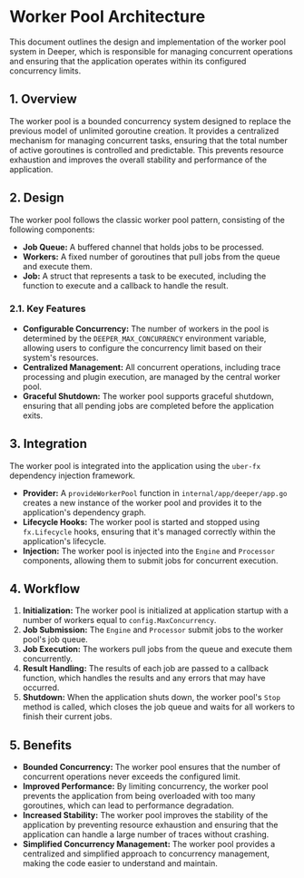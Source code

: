 # Worker Pool Architecture

This document outlines the design and implementation of the worker pool system in Deeper, which is responsible for managing concurrent operations and ensuring that the application operates within its configured concurrency limits.

## 1. Overview

The worker pool is a bounded concurrency system designed to replace the previous model of unlimited goroutine creation. It provides a centralized mechanism for managing concurrent tasks, ensuring that the total number of active goroutines is controlled and predictable. This prevents resource exhaustion and improves the overall stability and performance of the application.

## 2. Design

The worker pool follows the classic worker pool pattern, consisting of the following components:

- **Job Queue:** A buffered channel that holds jobs to be processed.
- **Workers:** A fixed number of goroutines that pull jobs from the queue and execute them.
- **Job:** A struct that represents a task to be executed, including the function to execute and a callback to handle the result.

### 2.1. Key Features

- **Configurable Concurrency:** The number of workers in the pool is determined by the `DEEPER_MAX_CONCURRENCY` environment variable, allowing users to configure the concurrency limit based on their system's resources.
- **Centralized Management:** All concurrent operations, including trace processing and plugin execution, are managed by the central worker pool.
- **Graceful Shutdown:** The worker pool supports graceful shutdown, ensuring that all pending jobs are completed before the application exits.

## 3. Integration

The worker pool is integrated into the application using the `uber-fx` dependency injection framework.

- **Provider:** A `provideWorkerPool` function in `internal/app/deeper/app.go` creates a new instance of the worker pool and provides it to the application's dependency graph.
- **Lifecycle Hooks:** The worker pool is started and stopped using `fx.Lifecycle` hooks, ensuring that it's managed correctly within the application's lifecycle.
- **Injection:** The worker pool is injected into the `Engine` and `Processor` components, allowing them to submit jobs for concurrent execution.

## 4. Workflow

1.  **Initialization:** The worker pool is initialized at application startup with a number of workers equal to `config.MaxConcurrency`.
2.  **Job Submission:** The `Engine` and `Processor` submit jobs to the worker pool's job queue.
3.  **Job Execution:** The workers pull jobs from the queue and execute them concurrently.
4.  **Result Handling:** The results of each job are passed to a callback function, which handles the results and any errors that may have occurred.
5.  **Shutdown:** When the application shuts down, the worker pool's `Stop` method is called, which closes the job queue and waits for all workers to finish their current jobs.

## 5. Benefits

- **Bounded Concurrency:** The worker pool ensures that the number of concurrent operations never exceeds the configured limit.
- **Improved Performance:** By limiting concurrency, the worker pool prevents the application from being overloaded with too many goroutines, which can lead to performance degradation.
- **Increased Stability:** The worker pool improves the stability of the application by preventing resource exhaustion and ensuring that the application can handle a large number of traces without crashing.
- **Simplified Concurrency Management:** The worker pool provides a centralized and simplified approach to concurrency management, making the code easier to understand and maintain.
